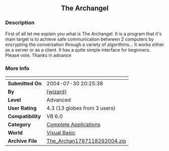 ﻿<div align="center">

## The Archangel


</div>

### Description

First of all let me explain you what is The Archangel. It is a program that it's main target is to achieve safe communication betwwen 2 computers by encrypting the conversation through a variety of algorithms... It works either as a server or as a client. It has a quite simple interface for beginners. Please vote. Thanks in advance
 
### More Info
 


<span>             |<span>
---                |---
**Submitted On**   |2004-07-30 20:25:38
**By**             |[\{wizard\}](https://github.com/Planet-Source-Code/PSCIndex/blob/master/ByAuthor/wizard.md)
**Level**          |Advanced
**User Rating**    |4.3 (13 globes from 3 users)
**Compatibility**  |VB 6\.0
**Category**       |[Complete Applications](https://github.com/Planet-Source-Code/PSCIndex/blob/master/ByCategory/complete-applications__1-27.md)
**World**          |[Visual Basic](https://github.com/Planet-Source-Code/PSCIndex/blob/master/ByWorld/visual-basic.md)
**Archive File**   |[The\_Archan1787118292004\.zip](https://github.com/Planet-Source-Code/wizard-the-archangel__1-55873/archive/master.zip)









